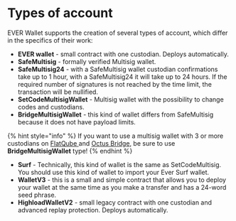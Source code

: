 # Types of account

EVER Wallet supports the creation of several types of account, which differ in the specifics of their work:

* **EVER wallet** - small contract with one custodian. Deploys automatically.
* **SafeMultisig** - formally verified Multisig wallet.&#x20;
* **SafeMultisig24** - with a SafeMultisig wallet custodian confirmations take up to 1 hour, with a SafeMultisig24 it will take up to 24 hours. If the required number of signatures is not reached by the time limit, the transaction will be nullified.
* **SetCodeMultisigWallet** - Multisig wallet with the possibility to change codes and custodians.&#x20;
* **BridgeMultisigWallet** - this kind of wallet differs from SafeMultisig because it does not have payload limits.&#x20;

{% hint style="info" %}
If you want to use a multisig wallet with 3 or more custodians on [FlatQube ](broken-reference)and [Octus Bridge](https://docs.octusbridge.io/), be sure to use **BridgeMultisigWallet** type!
{% endhint %}

* **Surf** - Technically, this kind of wallet is the same as SetCodeMultisig. You should use this kind of wallet to import your Ever Surf wallet.&#x20;
* **WalletV3** - this is a small and simple contract that allows you to deploy your wallet at the same time as you make a transfer and has a 24-word seed phrase.
* **HighloadWalletV2** - small legacy contract with one custodian and advanced replay protection. Deploys automatically.
